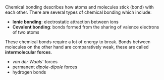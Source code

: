 Chemical bonding describes how atoms and molecules stick (bond) with each other. There are several types of chemical bonding which include:
* **Ionic bonding**: electrostatic attraction between ions
* **Covalent bonding**: bonds formed from the sharing of valence electrons of two atoms

These chemical bonds require a lot of energy to break. Bonds between molecules on the other hand are comparatively weak, these are called **intermolecular forces**. 
* *van der Waals'* forces
* permanent *dipole-dipole* forces
* hydrogen bonds

